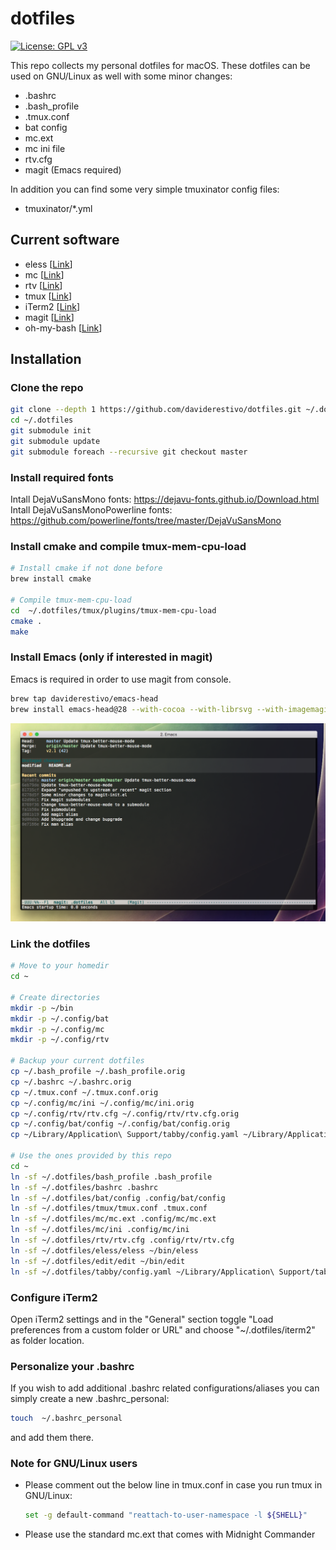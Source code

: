 # dotfiles

[![License: GPL v3](https://img.shields.io/badge/License-GPL%20v3-blue.svg)](https://www.gnu.org/licenses/gpl-3.0)

This repo collects my personal dotfiles for macOS. These dotfiles can
be used on GNU/Linux as well with some minor changes:

- .bashrc
- .bash_profile
- .tmux.conf
- bat config
- mc.ext
- mc ini file
- rtv.cfg
- magit (Emacs required)

In addition you can find some very simple tmuxinator config files:

- tmuxinator/*.yml

## Current software
- eless [[Link](https://eless.scripter.co)]
- mc [[Link](https://midnight-commander.org)]
- rtv [[Link](https://github.com/michael-lazar/rtv)]
- tmux [[Link](https://github.com/tmux/tmux/wiki)]
- iTerm2 [[Link](https://www.iterm2.com)]
- magit [[Link](https://magit.vc)]
- oh-my-bash [[Link](https://github.com/ohmybash/oh-my-bash)]

## Installation
### Clone the repo
``` bash
git clone --depth 1 https://github.com/daviderestivo/dotfiles.git ~/.dotfiles
cd ~/.dotfiles
git submodule init
git submodule update
git submodule foreach --recursive git checkout master
```

### Install required fonts
Intall DejaVuSansMono fonts: https://dejavu-fonts.github.io/Download.html
Intall DejaVuSansMonoPowerline fonts: https://github.com/powerline/fonts/tree/master/DejaVuSansMono

### Install cmake and compile tmux-mem-cpu-load
``` bash
# Install cmake if not done before
brew install cmake

# Compile tmux-mem-cpu-load
cd  ~/.dotfiles/tmux/plugins/tmux-mem-cpu-load
cmake .
make
```

### Install Emacs (only if interested in magit)
Emacs is required in order to use magit from console.

``` bash
brew tap daviderestivo/emacs-head
brew install emacs-head@28 --with-cocoa --with-librsvg --with-imagemagick@7
```

![Magit](https://raw.githubusercontent.com/daviderestivo/dotfiles/master/screenshots/magit.png)


### Link the dotfiles
``` bash
# Move to your homedir
cd ~

# Create directories
mkdir -p ~/bin
mkdir -p ~/.config/bat
mkdir -p ~/.config/mc
mkdir -p ~/.config/rtv

# Backup your current dotfiles
cp ~/.bash_profile ~/.bash_profile.orig
cp ~/.bashrc ~/.bashrc.orig
cp ~/.tmux.conf ~/.tmux.conf.orig
cp ~/.config/mc/ini ~/.config/mc/ini.orig
cp ~/.config/rtv/rtv.cfg ~/.config/rtv/rtv.cfg.orig
cp ~/.config/bat/config ~/.config/bat/config.orig
cp ~/Library/Application\ Support/tabby/config.yaml ~/Library/Application\ Support/tabby/config.yaml.orig

# Use the ones provided by this repo
cd ~
ln -sf ~/.dotfiles/bash_profile .bash_profile
ln -sf ~/.dotfiles/bashrc .bashrc
ln -sf ~/.dotfiles/bat/config .config/bat/config
ln -sf ~/.dotfiles/tmux/tmux.conf .tmux.conf
ln -sf ~/.dotfiles/mc/mc.ext .config/mc/mc.ext
ln -sf ~/.dotfiles/mc/ini .config/mc/ini
ln -sf ~/.dotfiles/rtv/rtv.cfg .config/rtv/rtv.cfg
ln -sf ~/.dotfiles/eless/eless ~/bin/eless
ln -sf ~/.dotfiles/edit/edit ~/bin/edit
ln -sf ~/.dotfiles/tabby/config.yaml ~/Library/Application\ Support/tabby/config.yaml
```

### Configure iTerm2
Open iTerm2 settings and in the "General" section toggle "Load preferences from
a custom folder or URL" and choose "~/.dotfiles/iterm2" as folder location.

### Personalize your .bashrc
If you wish to add additional .bashrc related configurations/aliases you can
simply create a new .bashrc_personal:

``` bash
touch  ~/.bashrc_personal
```

and add them there.

### Note for GNU/Linux users
- Please comment out the below line in tmux.conf in case you run tmux
  in GNU/Linux:

  ``` bash
  set -g default-command "reattach-to-user-namespace -l ${SHELL}"
  ```

- Please use the standard mc.ext that comes with Midnight Commander
